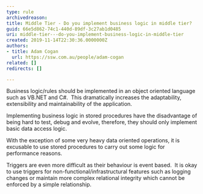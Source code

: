 ```yaml
---
type: rule
archivedreason: 
title: Middle Tier - Do you implement business logic in middle tier?
guid: 66e5d862-74c1-440d-89df-3c27ab1d0485
uri: middle-tier---do-you-implement-business-logic-in-middle-tier
created: 2019-11-14T22:30:36.0000000Z
authors:
- title: Adam Cogan
  url: https://ssw.com.au/people/adam-cogan
related: []
redirects: []

---
```


Business logic/rules should be implemented in an object oriented language such as VB.NET and C#.  This dramatically increases the adaptability, extensibility and maintainability of the application.

Implementing business logic in stored procedures have the disadvantage of being hard to test, debug and evolve, therefore, they should only implement basic data access logic.

With the exception of some very heavy data oriented operations, it is excusable to use stored procedures to carry out some logic for performance reasons.

Triggers are even more difficult as their behaviour is event based.  It is okay to use triggers for non-functional/infrastructural features such as logging changes or maintain more complex relational integrity which cannot be enforced by a simple relationship.

<!--endintro-->
